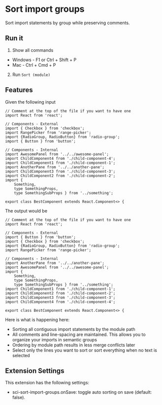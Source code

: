 # Sort import groups

Sort import statements by group while preserving comments. 

## Run it

1. Show all commands
 - Windows - F1 or Ctrl + Shift + P
 - Mac - Ctrl + Cmd + P
2. Run `Sort (module)`

## Features

Given the following input
```
// Comment at the top of the file if you want to have one
import React from 'react';

// Components - External
import { Checkbox } from 'checkbox';
import RangePicker from 'range-picker';
import {RadioGroup, RadioButton} from 'radio-group';
import { Button } from 'button';

// Components - Internal
import AwesomePanel from '../../awesome-panel';
import ChildComponent4 from './child-component-4';
import ChildComponent1 from './child-component-1';
import AnotherPane from '../../another-pane';
import ChildComponent3 from './child-component-3';
import ChildComponent2 from './child-component-2';
import { 
    Something,
    type SomethingProps,
    type SomethingSubProps } from '../something';

export class BestComponent extends React.Component<> {
```

The output would be
```
// Comment at the top of the file if you want to have one
import React from 'react';

// Components - External
import { Button } from 'button';
import { Checkbox } from 'checkbox';
import {RadioGroup, RadioButton} from 'radio-group';
import RangePicker from 'range-picker';

// Components - Internal
import AnotherPane from '../../another-pane';
import AwesomePanel from '../../awesome-panel';
import { 
    Something,
    type SomethingProps,
    type SomethingSubProps } from '../something';
import ChildComponent1 from './child-component-1';
import ChildComponent2 from './child-component-2';
import ChildComponent3 from './child-component-3';
import ChildComponent4 from './child-component-4';

export class BestComponent extends React.Component<> {
```

Here is what is happening here:
 - Sorting all contiguous import statements by the module path
 - All comments and line-spacing are maintained. This allows you to organize your imports in semantic groups
 - Ordering by module path results in less merge conflicts later
 - Select only the lines you want to sort or sort everything when no text is selected

## Extension Settings

This extension has the following settings:

  - sci-sort-import-groups.onSave: toggle auto sorting on save (default: false).
